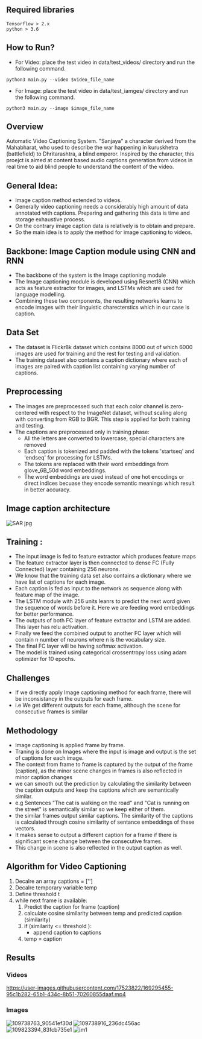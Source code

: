 ## Required libraries
```
Tensorflow > 2.x
python > 3.6

```

## How to Run?
- For Video: place the test video in data/test_videos/ directory and run the following command.
```
python3 main.py --video $video_file_name
```
- For Image: place the test video in data/test_iamges/ directory and run the following command.
```
python3 main.py --image $image_file_name
```


## Overview 
Automatic Video Captioning System. "Sanjaya" a character derived from the Mahabharat, who used to describe the war happening in kuruskhetra (battlefield) to Dhritarashtra, a blind emperor. Inspired by the character, this proejct is aimed at content based audio captions generation from videos in real time to aid blind people to understand the content of the video. 

## General Idea:
- Image caption method extended to videos.
- Generally video captioning needs a considerably high amount of data annotated with captions. Preparing and gathering this data is time and storage exhaustive process.
- On the contrary image caption data is relatively is to obtain and prepare.
- So the main idea is to apply the method for image captioning to videos.

## Backbone: Image Caption module using CNN and RNN
- The backbone of the system is the Image captioning module
- The Image captioning module is developed using Resnet18 (CNN) which acts as feature extractor for images, and LSTMs which are used for language modelling.
- Combining these two components, the resulting networks learns to encode images with their linguistic charecterstics which in our case is caption.

## Data Set
- The dataset is Flickr8k dataset which contains 8000 out of which 6000 images are used for training and the rest for testing and validation.
- The training dataset also contains a caption dictionary where each of images are paired with caption list containing varying number of captions.

## Preprocessing
- The images are preprocessed such that each color channel is zero-centered with respect to the ImageNet dataset, without scaling along with converting from RGB to BGR. This step is applied for both training and testing.
- The captions are preprocessed only in training phase:
    - All the letters are converted to lowercase, special characters are removed
    - Each caption is tokenized and padded with the tokens 'startseq' and 'endseq' for processing for LSTMs.
    - The tokens are replaced with their word embeddings from glove_6B_50d word embeddings.
    - The word embeddings are used instead of one hot encodings or direct indices becuase they encode semantic meanings which result in better accuracy.
    

## Image caption architecture

![SAR jpg](https://user-images.githubusercontent.com/17523822/169815791-65484765-e4c4-480f-8bb9-ccc5659225a6.jpg)
## Training : 
- The input image is fed to feature extractor which produces feature maps
- The feature extractor layer is then connected to dense FC (Fully Connected) layer containing 256 neurons.
- We know that the training data set also contains a dictionary where we have list of captions for each image.
- Each caption is fed as input to the network as sequence along with feature map of the image.
- The LSTM module with 256 units leanrs to predict the next word given the sequence of words before it. Here we are feeding word embeddings for             better performance.
- The outputs of both FC layer of feature extractor and LSTM are added. This layer has relu activation.
- Finally we feed the combined output to another FC layer which will contain n number of neurons where n is the vocabulary size.
- The final FC layer will be having softmax activation.
- The model is trained using categorical crossentropy loss using adam optimizer for 10 epochs.


## Challenges
- If we directly apply Image captioning method for each frame, there will be inconsistancy in the outputs for each frame.
- i.e We get different outputs for each frame, although the scene for consecutive frames is similar



## Methodology
- Image captioning is applied frame by frame.
- Traning is done on Images where the input is image and output is the set of captions for each image. 
- The context from frame to frame is captured by the output of the frame (caption), as the minor scene changes in frames is also reflected in minor caption changes 
- we can smooth out the prediction by calculating the similarity between the caption outputs and keep the captions which are semantically similar.
- e.g Sentences "The cat is walking on the road" and "Cat is running on the street" is semantically similar so we keep either of them. 
- the similar frames output similar captions. The similarity of the captions is calculated through cosine similarity of sentance embeddings of these vectors.
- It makes sense to output a different caption for a frame if there is significant scene change between the consecutive frames.
- This change in scene is also reflected in the output caption as well.

## Algorithm for Video Captioning
1. Decalre an array captions = ['']
2. Decalre temporary variable temp 
3. Define threshold t 
4. while next frame is available:
    1. Predict the caption for frame (caption)
    2. calculate cosine similarity between temp and predicted caption (similarity)
    3. if (similarity <= threshold ):
        - append caption to captions
    4. temp = caption


## Results

### Videos
https://user-images.githubusercontent.com/17523822/169295455-95c1b282-65b1-434c-8b51-70260855daaf.mp4


### Images
![109738763_90541ef30d](https://user-images.githubusercontent.com/17523822/169860813-0496e527-dbae-4dfc-8083-eeb60a9a3321.jpg)
![109738916_236dc456ac](https://user-images.githubusercontent.com/17523822/169860817-8f0fff86-6e3c-4dca-8996-f950cda54839.jpg)
![109823394_83fcb735e1](https://user-images.githubusercontent.com/17523822/169860819-f5f80ffb-aa06-4127-a618-e76c36224be7.jpg)
![im1](https://user-images.githubusercontent.com/17523822/169860821-4a8b22ee-60b7-47be-b32a-c0c82d624090.jpg)



